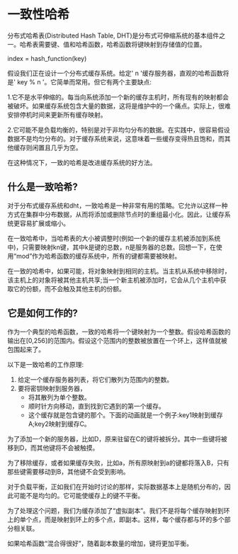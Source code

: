 # 一致性哈希
分布式哈希表(Distributed Hash Table, DHT)是分布式可伸缩系统的基本组件之一。哈希表需要键、值和哈希函数，哈希函数将键映射到存储值的位置。

index = hash_function(key)

假设我们正在设计一个分布式缓存系统。给定' n '缓存服务器，直观的哈希函数将是' key % n '。它简单而常用。但它有两个主要缺点:

1.它不是水平伸缩的。每当向系统添加一个新的缓存主机时，所有现有的映射都会被破坏。如果缓存系统包含大量的数据，这将是维护中的一个痛点。实际上，很难安排停机时间来更新所有缓存映射。

2.它可能不是负载均衡的，特别是对于非均匀分布的数据。在实践中，很容易假设数据不是均匀分布的。对于缓存系统来说，这意味着一些缓存变得热且饱和，而其他缓存则闲置且几乎为空。

在这种情况下，一致的哈希是改进缓存系统的好方法。

## 什么是一致哈希?

对于分布式缓存系统和dht，一致哈希是一种非常有用的策略。它允许以这样一种方式在集群中分布数据，从而将添加或删除节点时的重组最小化。因此，让缓存系统更容易扩展或缩小。

在一致哈希中，当哈希表的大小被调整时(例如一个新的缓存主机被添加到系统中)，只需要映射kn键，其中k是键的总数，n是服务器的总数。回想一下，在使用“mod”作为哈希函数的缓存系统中，所有的键都需要被映射。

在一致的哈希中，如果可能，将对象映射到相同的主机。当主机从系统中移除时，该主机上的对象将被其他主机共享;当一个新主机被添加时，它会从几个主机中获取它的份额，而不会触及其他主机的份额。

## 它是如何工作的?

作为一个典型的哈希函数，一致的哈希将一个键映射为一个整数。假设哈希函数的输出在[0,256]的范围内。假设这个范围内的整数被放置在一个环上，这样值就被包围起来了。

以下是一致哈希的工作原理:

1. 给定一个缓存服务器列表，将它们散列为范围内的整数。
2. 要将密钥映射到服务器，
    * 将其散列为单个整数。
    * 顺时针方向移动，直到找到它遇到的第一个缓存。
    * 这个缓存就是包含键的那个。下面的动画就是一个例子:key1映射到缓存A;key2映射到缓存C。
   
为了添加一个新的服务器，比如D，原来驻留在C的键将被拆分。其中一些键将被移到D，而其他键将不会被触摸。

为了移除缓存，或者如果缓存失败，比如a，所有原映射到a的键都将落入B，只有那些键需要移动到B，其他键不会受到影响。

对于负载平衡，正如我们在开始时讨论的那样，实际数据基本上是随机分布的，因此可能不是均匀的。它可能使缓存上的键不平衡。

为了处理这个问题，我们为缓存添加了“虚拟副本”。我们不是将每个缓存映射到环上的单个点，而是映射到环上的多个点，即副本。这样，每个缓存都与环的多个部分相关联。

如果哈希函数“混合得很好”，随着副本数量的增加，键将更加平衡。